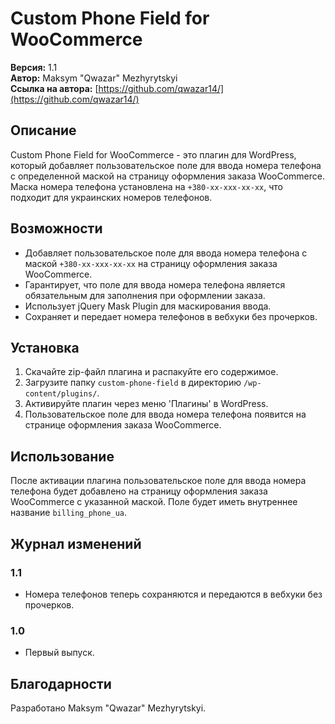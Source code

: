 # Custom Phone Field for WooCommerce

**Версия:** 1.1  
**Автор:** Maksym "Qwazar" Mezhyrytskyi  
**Ссылка на автора:** [https://github.com/qwazar14/](https://github.com/qwazar14/)

## Описание

Custom Phone Field for WooCommerce - это плагин для WordPress, который добавляет пользовательское поле для ввода номера телефона с определенной маской на страницу оформления заказа WooCommerce. Маска номера телефона установлена на `+380-xx-xxx-xx-xx`, что подходит для украинских номеров телефонов.

## Возможности

- Добавляет пользовательское поле для ввода номера телефона с маской `+380-xx-xxx-xx-xx` на страницу оформления заказа WooCommerce.
- Гарантирует, что поле для ввода номера телефона является обязательным для заполнения при оформлении заказа.
- Использует jQuery Mask Plugin для маскирования ввода.
- Сохраняет и передает номера телефонов в вебхуки без прочерков.

## Установка

1. Скачайте zip-файл плагина и распакуйте его содержимое.
2. Загрузите папку `custom-phone-field` в директорию `/wp-content/plugins/`.
3. Активируйте плагин через меню 'Плагины' в WordPress.
4. Пользовательское поле для ввода номера телефона появится на странице оформления заказа WooCommerce.

## Использование

После активации плагина пользовательское поле для ввода номера телефона будет добавлено на страницу оформления заказа WooCommerce с указанной маской. Поле будет иметь внутреннее название `billing_phone_ua`.

## Журнал изменений
### 1.1
- Номера телефонов теперь сохраняются и передаются в вебхуки без прочерков.
### 1.0
- Первый выпуск.

## Благодарности

Разработано Maksym "Qwazar" Mezhyrytskyi.
